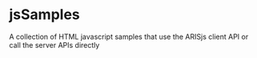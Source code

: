 jsSamples
=========

A collection of HTML javascript samples that use the ARISjs client API or call the server APIs directly
